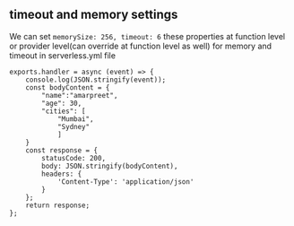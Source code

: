 ## timeout and memory settings
We can set `memorySize: 256, timeout: 6` these properties at function level
or provider level(can override at function level as well) for memory and timeout
in serverless.yml file

```
exports.handler = async (event) => {
    console.log(JSON.stringify(event));
    const bodyContent = {
        "name":"amarpreet",
        "age": 30,
        "cities": [
            "Mumbai",
            "Sydney"
            ]
    }
    const response = {
        statusCode: 200,
        body: JSON.stringify(bodyContent),
        headers: {
            'Content-Type': 'application/json'
        }
    };
    return response;
};

```
